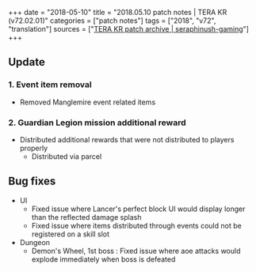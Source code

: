 +++
date = "2018-05-10"
title = "2018.05.10 patch notes | TERA KR (v72.02.01)"
categories = ["patch notes"]
tags = ["2018", "v72", "translation"]
sources = ["[TERA KR patch archive | seraphinush-gaming](/ko/patch/2018/v72-02-01)"]
+++

## Update

### **1.** Event item removal
- Removed Manglemire event related items

### **2.** Guardian Legion mission additional reward
- Distributed additional rewards that were not distributed to players properly
  - Distributed via parcel

## Bug fixes

- UI
  - Fixed issue where Lancer's perfect block UI would display longer than the reflected damage splash
  - Fixed issue where items distributed through events could not be registered on a skill slot
- Dungeon
  - Demon's Wheel, 1st boss : Fixed issue where aoe attacks would explode immediately when boss is defeated
